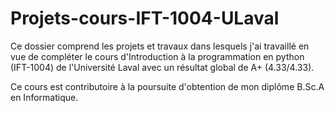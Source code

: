 # Projets-cours-IFT-1004-ULaval

Ce dossier comprend les projets et travaux dans lesquels j'ai travaillé en vue de compléter le cours d'Introduction à la programmation en python (IFT-1004) 
de l'Université Laval avec un résultat global de A+ (4.33/4.33). 

Ce cours est contributoire à la poursuite d'obtention de mon diplôme B.Sc.A en Informatique.
